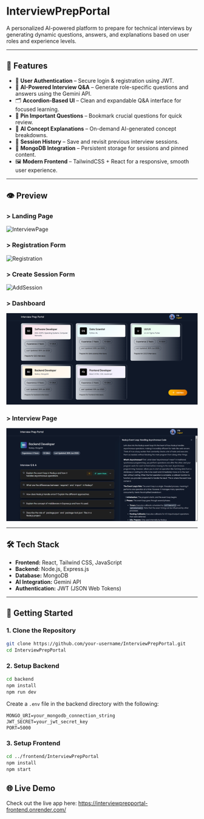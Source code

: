 # InterviewPrepPortal

A personalized AI-powered platform to prepare for technical interviews by generating dynamic questions, answers, and explanations based on user roles and experience levels.

---

## 🚀 Features

- 🔐 **User Authentication** – Secure login & registration using JWT.
- 🧠 **AI-Powered Interview Q&A** – Generate role-specific questions and answers using the Gemini API.
- 🗂️ **Accordion-Based UI** – Clean and expandable Q&A interface for focused learning.
- 📌 **Pin Important Questions** – Bookmark crucial questions for quick review.
- 📝 **AI Concept Explanations** – On-demand AI-generated concept breakdowns.
- 📒 **Session History** – Save and revisit previous interview sessions.
- 💾 **MongoDB Integration** – Persistent storage for sessions and pinned content.
- 🖼️ **Modern Frontend** – TailwindCSS + React for a responsive, smooth user experience.

---

## 👁️ Preview

### > Landing Page
<img width="1120" height="700" alt="InterviewPage" src="https://github.com/user-attachments/assets/eaac026e-1be2-4364-9342-d465213b5f7d" />


### > Registration Form
<img width="1120" height="700" alt="Registration" src="https://github.com/user-attachments/assets/bc75e770-fc9a-4088-94e0-a0ed3d491724" />

### > Create Session Form
<img width="1120" height="700" alt="AddSession" src="https://github.com/user-attachments/assets/fb1672e0-ff16-42ef-8a35-2382b15ecff3" />


### > Dashboard
![Dashboard](Dashboard.png)

### > Interview Page
![InterviewPage](InterviewPage.png)

---
## 🛠️ Tech Stack

- **Frontend:** React, Tailwind CSS, JavaScript  
- **Backend:** Node.js, Express.js  
- **Database:** MongoDB  
- **AI Integration:** Gemini API  
- **Authentication:** JWT (JSON Web Tokens)  

---

## 🔧 Getting Started

### 1. Clone the Repository

```bash
git clone https://github.com/your-username/InterviewPrepPortal.git
cd InterviewPrepPortal
```

### 2. Setup Backend

```bash
cd backend
npm install
npm run dev
```

Create a `.env` file in the backend directory with the following:

```env
MONGO_URI=your_mongodb_connection_string
JWT_SECRET=your_jwt_secret_key
PORT=5000
```

### 3. Setup Frontend

```bash
cd ../frontend/InterviewPrepPortal
npm install
npm start
```

## 🌐 Live Demo

Check out the live app here: https://interviewprepportal-frontend.onrender.com/

